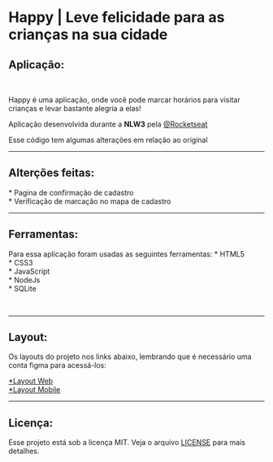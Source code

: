# Happy | Leve felicidade para as crianças na sua cidade 
 
<h2>Aplicação:</h2> <br> 
    <p>Happy é uma aplicação, onde você pode marcar horários para visitar crianças e levar bastante alegria a elas!</p>
    <p>Aplicação desenvolvida durante a <strong>NLW3</strong> pela <a href="https://github.com/rocketseat">@Rocketseat</a></p>
    <p>Esse código tem algumas alterações em relação ao original</p>
<hr>
<h2>Alterções feitas: </h2>
<p>
    * Pagina de confirmação de cadastro <br>
    * Verificação de marcação no mapa de cadastro <br></p>
<hr>
<h2>Ferramentas:</h2>
<p>
Para essa aplicação foram usadas as seguintes ferramentas:
    * HTML5 <br>
    * CSS3 <br>
    * JavaScript <br>
    * NodeJs <br>
    * SQLite </p> <br>
<hr>

<h2>Layout:</h2>
<p>Os layouts do projeto nos links abaixo, lembrando que é necessário uma conta figma para acessá-los:</p>
    <a href="https://www.figma.com/file/mDEbnoojksG4w8sOxmudh3/Happy-Web?node-id=0%3A1">*Layout Web</a> <br>
    <a href="https://www.figma.com/file/X27FfVxAgy9f5IFa7ONlph/Happy-Mobile?node-id=0%3A1">*Layout Mobile</a><br>
 <hr>
 
 <h2>Licença:</h2>
    <p>Esse projeto está sob a licença MIT. Veja o arquivo <a href="https://github.com/Pablo-Gabriel/Nlw3/blob/main/LICENSE">LICENSE</a> para mais detalhes.</p>
